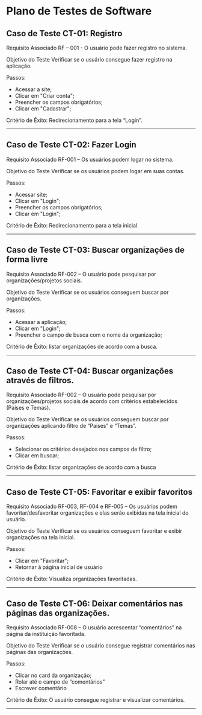 # Plano de Testes de Software

## Caso de Teste CT-01: Registro 

Requisito Associado RF – 001 - O usuário pode fazer registro no sistema.

Objetivo do Teste Verificar se o usuário consegue fazer registro na aplicação. 

Passos:

-	Acessar a site;
-	Clicar em "Criar conta";
-	Preencher os campos obrigatórios;
-	Clicar em "Cadastrar";
  
Critério de Êxito: Redirecionamento para a tela “Login”.
____________________________________________________________________________________________________________________________________________________________________________


## Caso de Teste CT-02: Fazer Login 

Requisito Associado RF-001 – Os usuários podem logar no sistema.

Objetivo do Teste Verificar se os usuários podem logar em suas contas. 

Passos:

- Acessar site;
- Clicar em "Login";
- Preencher os campos obrigatórios;
- Clicar em "Login";
  
Critério de Êxito: Redirecionamento para a tela inicial.
____________________________________________________________________________________________________________________________________________________________________________


## Caso de Teste CT-03: Buscar organizações de forma livre

Requisito Associado RF-002 – O usuário pode pesquisar por organizações/projetos sociais.

Objetivo do Teste Verificar se os usuários conseguem buscar por organizações.

Passos:

-	Acessar a aplicação;
-	Clicar em "Login";
-	Preencher o campo de busca com o nome da organização;
  
Critério de Êxito: listar organizações de acordo com a busca.
____________________________________________________________________________________________________________________________________________________________________________


## Caso de Teste CT-04: Buscar organizações através de filtros.

Requisito Associado RF-002 – O usuário pode pesquisar por organizações/projetos sociais de acordo com critérios estabelecidos (Países e Temas).

Objetivo do Teste Verificar se os usuários conseguem buscar por organizações aplicando filtro de “Países” e “Temas”. 

Passos:

- Selecionar os critérios desejados nos campos de filtro;
-	Clicar em buscar;
  
Critério de Êxito: listar organizações de acordo com a busca
____________________________________________________________________________________________________________________________________________________________________________


## Caso de Teste CT-05: Favoritar e exibir favoritos

Requisito Associado RF-003, RF-004 e RF-005 – Os usuários podem favoritar/desfavoritar organizações e elas serão exibidas na tela inicial do usuário.

Objetivo do Teste Verificar se os usuários conseguem favoritar e exibir organizações na tela inicial.

Passos:

-	Clicar em "Favoritar";
-	Retornar à página inicial de usuário
  
 Critério de Êxito: Visualiza organizações favoritadas.
____________________________________________________________________________________________________________________________________________________________________________

 
## Caso de Teste CT-06: Deixar comentários nas páginas das organizações.

Requisito Associado RF-008 – O usuário acrescentar “comentários” na página da instituição favoritada.

Objetivo do Teste Verificar se o usuário consegue registrar comentários nas páginas das organizações.

Passos:

-	Clicar no card da organização;
-	Rolar até o campo de “comentários”
-	Escrever comentário
  
Critério de Êxito: O usuário consegue registrar e visualizar comentários.
____________________________________________________________________________________________________________________________________________________________________________

